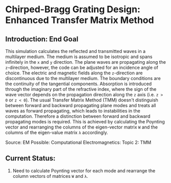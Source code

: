 # Chirped-Bragg Grating Design: Enhanced Transfer Matrix Method



## Introduction: End Goal

This simulation calculates the reflected and transmitted waves in a multilayer medium. The medium is assumed to be isotropic and spans infinitely in the `x` and `y` direction. The plane waves are propagating along the `z`-direction, however, the code can be adjusted for an incidence angle of choice. The electric and magnetic fields along the `z`-direction are discontinuous due to the multilayer medium. The boundary conditions are the continuity of the tangential components. Absorption is introduced through the imaginary part of the refractive index, where the sign of the wave vector depends on the propagation direction along the `z` axis (i.e. `z > 0` or `z < 0`). The usual Transfer Matrix Method (TMM) doesn't distinguish between forward and backward propagating plane modes and treats all waves as forward propagating, which leads to instabilities in the computation. Therefore a distinction between forward and backward propagating modes is required. This is achieved by calculating the Poynting vector and rearranging the columns of the eigen-vector matrix `W` and the columns of the eigen-value matrix `λ` accordingly.

Source: EM Possible: Computational Electromagnetics: Topic 2: TMM 

## Current Status:

1) Need to calculate Poynting vector for each mode and rearrange the column vectors of matrices `W` and `λ`.